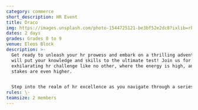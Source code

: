 ```yaml
---
category: commerce
short_description: HR Event
title: Draco
img: https://images.unsplash.com/photo-1544725121-be3bf52e2dc8?ixlib=rb-4.0.3&ixid=M3wxMjA3fDB8MHxzZWFyY2h8OHx8aHJ8ZW58MHx8MHx8fDA%3D&auto=format&fit=crop&w=500&q=60
dates: 2 days
grades: Grades 8 to 9
venue: Eleos Block
description: >-
  Get ready to unleash your hr prowess and embark on a thrilling adventure that
  will put your knowledge and skills to the ultimate test! Join us for an
  exhilarating hr challenge like no other, where the energy is high, and the
  stakes are even higher. 


  Step into the realm of hr excellence as you navigate through a series of mind-bending questions, real-world scenarios, and strategic dilemmas that will push the boundaries of your expertise. Feel the adrenaline surge as you race against the clock, making critical decisions that will shape the destiny of your virtual organization.
rules: \-
teamsize: 2 members
---
```

